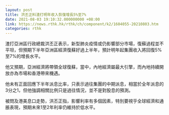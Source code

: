 ```yaml
---
layout: post
title: 洪丕正料渣打明年收入恢復增長5%至7%
date: 2021-08-03 19:10:32.000000000 +08:00
link: https://news.rthk.hk/rthk/ch/component/k2/1604055-20210803.htm
categories: rthk
---
```


渣打亞洲區行政總裁洪丕正表示，新型肺炎疫情或仍影響部分市場，復蘇過程並不平坦，但預期下半年亞洲區經濟復蘇好過上半年，預計明年起集團收入將回復5%至7%的增長水平。

他又預期，亞洲經濟將帶領全球復蘇，當中，內地經濟屬最大引擎，而內地持續開放亦為市場和香港帶來機遇。

他未有正面回應下半年派息比率，只表示過往集團的中期派息，相當於全年派息的3分之1，但他強調相關比例只是過往情況，並不是對股息的預測。

被問及港美息口走勢，洪丕正指，影響利率有多個因素，特別要視乎全球經濟和通脹表現，預期未來1至2年利率仍維持於低水平。
